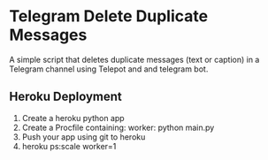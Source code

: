 # Telegram Delete Duplicate Messages

A simple script that deletes duplicate messages (text or caption) in a Telegram channel using Telepot and and telegram bot.

## Heroku Deployment
1. Create a heroku python app
2. Create a Procfile containing:
    worker: python main.py
3. Push your app using git to heroku
3. heroku ps:scale worker=1
